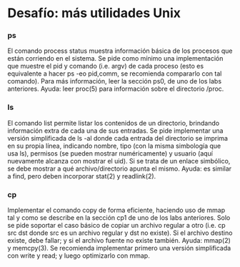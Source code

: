 # Desafío: más utilidades Unix

### ps

El comando process status muestra información básica de los procesos que están corriendo en el sistema. Se pide como mínimo una implementación que muestre el pid y comando (i.e. argv) de cada proceso (esto es equivalente a hacer ps -eo pid,comm, se recomienda compararlo con tal comando). Para más información, leer la sección ps0, de uno de los labs anteriores. Ayuda: leer proc(5) para información sobre el directorio /proc.

### ls

El comando list permite listar los contenidos de un directorio, brindando información extra de cada una de sus entradas. Se pide implementar una versión simplificada de ls -al donde cada entrada del directorio se imprima en su propia línea, indicando nombre, tipo (con la misma simbología que usa ls), permisos (se pueden mostrar numéricamente) y usuario (aquí nuevamente alcanza con mostrar el uid). Si se trata de un enlace simbólico, se debe mostrar a qué archivo/directorio apunta el mismo. Ayuda: es similar a find, pero deben incorporar stat(2) y readlink(2).


### cp
Implementar el comando copy de forma eficiente, haciendo uso de mmap tal y como se describe en la sección cp1 de uno de los labs anteriores. Solo se pide soportar el caso básico de copiar un archivo regular a otro (i.e. cp src dst donde src es un archivo regular y dst no existe). Si el archivo destino existe, debe fallar; y si el archivo fuente no existe también. Ayuda: mmap(2) y memcpy(3). Se recomienda implementar primero una versión simplificada con write y read; y luego optimizarlo con mmap.